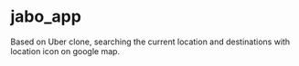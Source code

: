 # jabo_app
 Based on Uber clone, searching the current location and destinations with location icon on google map.
